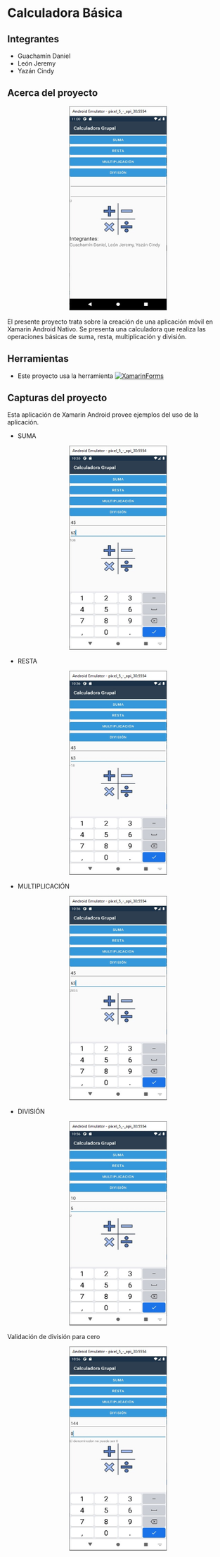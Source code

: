 # Calculadora Básica

## Integrantes
* Guachamín Daniel
* León Jeremy
* Yazán Cindy

## Acerca del proyecto
<div align="center">
    <img src="capturesCalcu/pantallaInicio.png" alt="Inicio" width="222" height="463">
</div>

El presente proyecto trata sobre la creación de una aplicación móvil en Xamarin Android Nativo. Se presenta una calculadora que realiza las operaciones básicas de suma, resta, multiplicación y división.

## Herramientas

* Este proyecto usa la herramienta [![XamarinForms][XamarinForms.com]][Xamarin-url]

## Capturas del proyecto 

Esta aplicación de Xamarin Android provee ejemplos del uso de la aplicación.

* SUMA

<div align="center">
    <img src="capturesCalcu/suma.png" alt="Inicio2" width="222" height="463">
</div>

* RESTA

<div align="center">
    <img src="capturesCalcu/resta.png" alt="Inicio2" width="222" height="463">
</div>

* MULTIPLICACIÓN

<div align="center">
    <img src="capturesCalcu/multiplicacion.png" alt="Inicio2" width="222" height="463">
</div>

* DIVISIÓN

<div align="center">
    <img src="capturesCalcu/div.png" alt="Inicio2" width="222" height="463">
</div>

Validación de división para cero

<div align="center">
    <img src="capturesCalcu/divError.png" alt="Inicio2" width="222" height="463">
</div>

[XamarinForms.com]: https://img.shields.io/badge/Xamarin-800080?style=for-the-badge&logo=xamarin&logoColor=white
[Xamarin-url]: https://docs.microsoft.com/en-us/xamarin/xamarin-forms/

